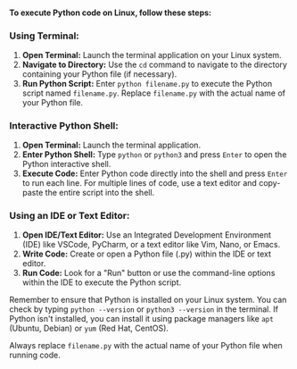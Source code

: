 #### To execute Python code on Linux, follow these steps:

### Using Terminal:
1. **Open Terminal:** Launch the terminal application on your Linux system.
2. **Navigate to Directory:** Use the `cd` command to navigate to the directory containing your Python file (if necessary).
3. **Run Python Script:** Enter `python filename.py` to execute the Python script named `filename.py`. Replace `filename.py` with the actual name of your Python file.

### Interactive Python Shell:
1. **Open Terminal:** Launch the terminal application.
2. **Enter Python Shell:** Type `python` or `python3` and press `Enter` to open the Python interactive shell.
3. **Execute Code:** Enter Python code directly into the shell and press `Enter` to run each line. For multiple lines of code, use a text editor and copy-paste the entire script into the shell.

### Using an IDE or Text Editor:
1. **Open IDE/Text Editor:** Use an Integrated Development Environment (IDE) like VSCode, PyCharm, or a text editor like Vim, Nano, or Emacs.
2. **Write Code:** Create or open a Python file (.py) within the IDE or text editor.
3. **Run Code:** Look for a "Run" button or use the command-line options within the IDE to execute the Python script.

Remember to ensure that Python is installed on your Linux system. You can check by typing `python --version` or `python3 --version` in the terminal. If Python isn't installed, you can install it using package managers like `apt` (Ubuntu, Debian) or `yum` (Red Hat, CentOS).

Always replace `filename.py` with the actual name of your Python file when running code.